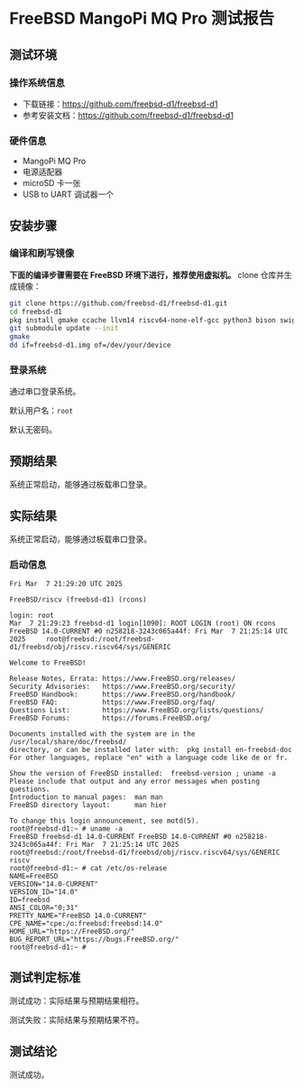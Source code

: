 # FreeBSD MangoPi MQ Pro 测试报告

## 测试环境

### 操作系统信息

- 下载链接：https://github.com/freebsd-d1/freebsd-d1
- 参考安装文档：https://github.com/freebsd-d1/freebsd-d1

### 硬件信息

- MangoPi MQ Pro
- 电源适配器
- microSD 卡一张
- USB to UART 调试器一个

## 安装步骤

### 编译和刷写镜像

**下面的编译步骤需要在 FreeBSD 环境下进行，推荐使用虚拟机。**
clone 仓库并生成镜像：

```bash
git clone https://github.com/freebsd-d1/freebsd-d1.git
cd freebsd-d1
pkg install gmake ccache llvm14 riscv64-none-elf-gcc python3 bison swig py39-setuptools
git submodule update --init
gmake
dd if=freebsd-d1.img of=/dev/your/device
```

### 登录系统

通过串口登录系统。

默认用户名：`root`

默认无密码。

## 预期结果

系统正常启动，能够通过板载串口登录。

## 实际结果

系统正常启动，能够通过板载串口登录。

### 启动信息

```log
Fri Mar  7 21:29:20 UTC 2025

FreeBSD/riscv (freebsd-d1) (rcons)

login: root
Mar  7 21:29:23 freebsd-d1 login[1090]: ROOT LOGIN (root) ON rcons
FreeBSD 14.0-CURRENT #0 n258218-3243c065a44f: Fri Mar  7 21:25:14 UTC 2025     root@freebsd:/root/freebsd-d1/freebsd/obj/riscv.riscv64/sys/GENERIC

Welcome to FreeBSD!

Release Notes, Errata: https://www.FreeBSD.org/releases/
Security Advisories:   https://www.FreeBSD.org/security/
FreeBSD Handbook:      https://www.FreeBSD.org/handbook/
FreeBSD FAQ:           https://www.FreeBSD.org/faq/
Questions List:        https://www.FreeBSD.org/lists/questions/
FreeBSD Forums:        https://forums.FreeBSD.org/

Documents installed with the system are in the /usr/local/share/doc/freebsd/
directory, or can be installed later with:  pkg install en-freebsd-doc
For other languages, replace "en" with a language code like de or fr.

Show the version of FreeBSD installed:  freebsd-version ; uname -a
Please include that output and any error messages when posting questions.
Introduction to manual pages:  man man
FreeBSD directory layout:      man hier

To change this login announcement, see motd(5).
root@freebsd-d1:~ # uname -a
FreeBSD freebsd-d1 14.0-CURRENT FreeBSD 14.0-CURRENT #0 n258218-3243c065a44f: Fri Mar  7 21:25:14 UTC 2025     root@freebsd:/root/freebsd-d1/freebsd/obj/riscv.riscv64/sys/GENERIC riscv
root@freebsd-d1:~ # cat /etc/os-release 
NAME=FreeBSD
VERSION="14.0-CURRENT"
VERSION_ID="14.0"
ID=freebsd
ANSI_COLOR="0;31"
PRETTY_NAME="FreeBSD 14.0-CURRENT"
CPE_NAME="cpe:/o:freebsd:freebsd:14.0"
HOME_URL="https://FreeBSD.org/"
BUG_REPORT_URL="https://bugs.FreeBSD.org/"
root@freebsd-d1:~ # 
```

## 测试判定标准

测试成功：实际结果与预期结果相符。

测试失败：实际结果与预期结果不符。

## 测试结论

测试成功。